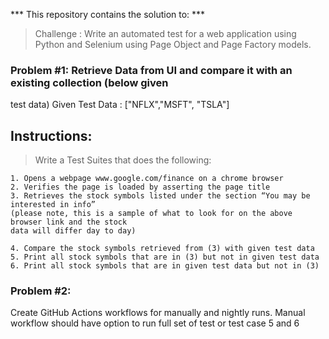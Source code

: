 *** This repository contains the solution to: ***

> Challenge : Write an automated test for a web application using Python and Selenium using Page
Object and Page Factory models.

### Problem #1: Retrieve Data from UI and compare it with an existing collection (below given
test data)
Given Test Data : ["NFLX","MSFT", "TSLA"]

## Instructions:

> Write a Test Suites that does the following:

```
1. Opens a webpage www.google.com/finance on a chrome browser
2. Verifies the page is loaded by asserting the page title
3. Retrieves the stock symbols listed under the section “You may be interested in info”
(please note, this is a sample of what to look for on the above browser link and the stock
data will differ day to day)

4. Compare the stock symbols retrieved from (3) with given test data
5. Print all stock symbols that are in (3) but not in given test data
6. Print all stock symbols that are in given test data but not in (3)
```
### Problem #2:

Create GitHub Actions workflows for manually and nightly runs.
Manual workflow should have option to run full set of test or test case 5 and 6
